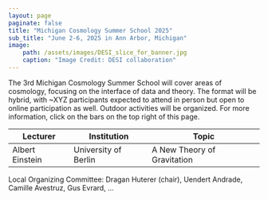 ```yaml
---
layout: page
paginate: false
title: "Michigan Cosmology Summer School 2025"
sub_title: "June 2-6, 2025 in Ann Arbor, Michigan"
image:
    path: /assets/images/DESI_slice_for_banner.jpg
    caption: "Image Credit: DESI collaboration"
---
```


The 3rd Michigan Cosmology Summer School will cover areas of cosmology, focusing on the interface of data and theory. The format will be hybrid, with ~XYZ participants expected to attend in person but open to online participation as well. Outdoor activities will be organized. For more information, click on the bars on the top right of this page.


|Lecturer           |Institution                                |Topic
|-----------------------|-------------------------------------------|------------------------------------
|Albert Einstein         |University of Berlin                 |A New Theory of Gravitation



Local Organizing Committee: Dragan Huterer (chair), Uendert Andrade, Camille Avestruz, Gus Evrard, ...

